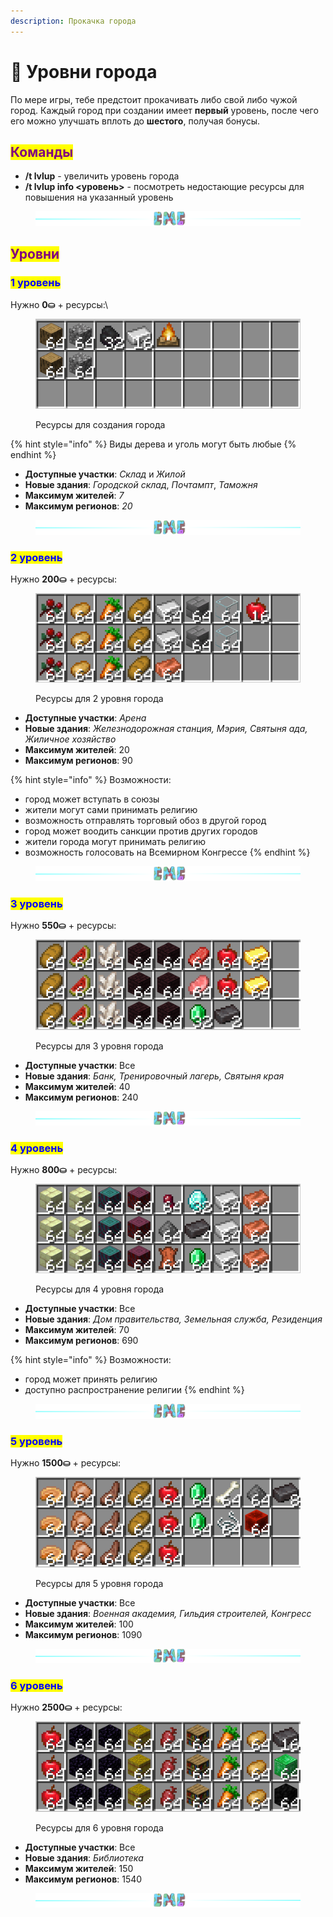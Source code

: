 ```yaml
---
description: Прокачка города
---
```


# 🔱 Уровни города

По мере игры, тебе предстоит прокачивать либо свой либо чужой город. Каждый город при создании имеет **первый** уровень, после чего его можно улучшать вплоть до **шестого**, получая бонусы.

## <mark style="color:purple;">Команды</mark>

* **/t lvlup** - увеличить уровень города
* **/t lvlup info <уровень>** - посмотреть недостающие ресурсы для повышения на указанный уровень

<figure><img src="../.gitbook/assets/gitlab_hr7.svg" alt=""><figcaption></figcaption></figure>

## <mark style="color:purple;">Уровни</mark>

### <mark style="color:blue;">1 уровень</mark>

Нужно **0⛀** + ресурсы:\


<figure><img src="../.gitbook/assets/image (26).png" alt=""><figcaption><p>Ресурсы для создания города</p></figcaption></figure>

{% hint style="info" %}
Виды дерева и уголь могут быть любые
{% endhint %}

* **Доступные участки**: _Склад_ и _Жилой_
* **Новые здания**: _Городской склад_, _Почтампт_, _Таможня_
* **Максимум жителей**: _7_
* **Максимум регионов**: _20_

<figure><img src="../.gitbook/assets/gitlab_hr7.svg" alt=""><figcaption></figcaption></figure>

### <mark style="color:blue;">2 уровень</mark>

Нужно **200⛀** + ресурсы:

<figure><img src="../.gitbook/assets/Screenshot from 2023-11-14 23-05-06.png" alt=""><figcaption><p>Ресурсы для 2 уровня города</p></figcaption></figure>

* **Доступные участки**: _Арена_
* **Новые здания**: _Железнодорожная станция, Мэрия, Святыня ада, Жиличное хозяйство_
* **Максимум жителей**: 20
* **Максимум регионов**: 90

{% hint style="info" %}
Возможности:

* город может вступать в союзы
* жители могут сами принимать религию
* возможность отправлять торговый обоз в другой город
* город может воодить санкции против других городов
* жители города могут принимать религию
* возможность голосовать на Всемирном Конгрессе
{% endhint %}

<figure><img src="../.gitbook/assets/gitlab_hr7.svg" alt=""><figcaption></figcaption></figure>

### <mark style="color:blue;">3 уровень</mark>

Нужно **550⛀** + ресурсы:

<figure><img src="../.gitbook/assets/image (2).png" alt=""><figcaption><p>Ресурсы для 3 уровня города</p></figcaption></figure>

* **Доступные участки**: Все
* **Новые здания**: _Банк, Тренировочный лагерь, Святыня края_
* **Максимум жителей**: 40
* **Максимум регионов**: 240

<figure><img src="../.gitbook/assets/gitlab_hr7.svg" alt=""><figcaption></figcaption></figure>

### <mark style="color:blue;">4 уровень</mark>

Нужно **800⛀** + ресурсы:

<figure><img src="../.gitbook/assets/image (1) (1).png" alt=""><figcaption><p>Ресурсы для 4 уровня города</p></figcaption></figure>

* **Доступные участки**: Все
* **Новые здания**: _Дом правительства, Земельная служба, Резиденция_
* **Максимум жителей**: 70
* **Максимум регионов**: 690

{% hint style="info" %}
Возможности:

* город может принять религию
* доступно распространение религии
{% endhint %}

<figure><img src="../.gitbook/assets/gitlab_hr7.svg" alt=""><figcaption></figcaption></figure>

### <mark style="color:blue;">5 уровень</mark>

Нужно **1500⛀** + ресурсы:

<figure><img src="../.gitbook/assets/image (7) (1).png" alt=""><figcaption><p>Ресурсы для 5 уровня города</p></figcaption></figure>

* **Доступные участки**: Все
* **Новые здания**: _Военная академия, Гильдия строителей, Конгресс_
* **Максимум жителей**: 100
* **Максимум регионов**: 1090

<figure><img src="../.gitbook/assets/gitlab_hr7.svg" alt=""><figcaption></figcaption></figure>

### <mark style="color:blue;">6 уровень</mark>

Нужно **2500⛀** + ресурсы:

<figure><img src="../.gitbook/assets/image (8).png" alt=""><figcaption><p>Ресурсы для 6 уровня города</p></figcaption></figure>

* **Доступные участки**: Все
* **Новые здания**: _Библиотека_
* **Максимум жителей**: 150
* **Максимум регионов**: 1540

<figure><img src="../.gitbook/assets/gitlab_hr7.svg" alt=""><figcaption></figcaption></figure>
